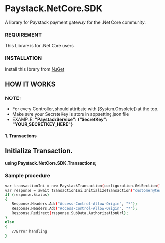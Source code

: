 # Paystack.NetCore.SDK
A library for Paystack payment gateway for the .Net Core community.

### REQUIREMENT
This Library is for .Net Core users

### INSTALLATION
Install this library from [NuGet](https://www.nuget.org/packages/Paystack.NetCore.SDK/) 

## HOW IT WORKS

### NOTE: 
- For every Controller, should attribute with [System.Obsolete]) at the top.
- Make sure your SecreteKey is store in appsetting.json file
- EXAMPLE:
    **"PaystackService": {"SecretKey": "YOUR_SECRETKEY_HERE"}**


#### 1. Transactions
   ## Initialize Transaction.
   **using Paystack.NetCore.SDK.Transactions;**
   ### Sample procedure

 
 ```sh  
var transactionIni = new PaystackTransaction(configuration.GetSection("PaystackService").GetSection("SecretKey").Value);
var response = await transactionIni.InitializeTransaction("customer@test.com", 1000000);
if (response.Status)
{
	Response.Headers.Add("Access-Control-Allow-Origin", "*");
	Response.Headers.Add("Access-Control-Allow-Origin", "*");
	Response.Redirect(response.SubData.AuthorizationUrl);
}
else
{
    //Error handling
}
```
